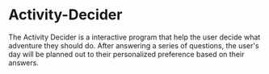 # Activity-Decider
The Activity Decider is a interactive program that help the user decide what adventure they should do. After answering a series of questions, the user's day will be planned out to their personalized preference based on their answers. 
